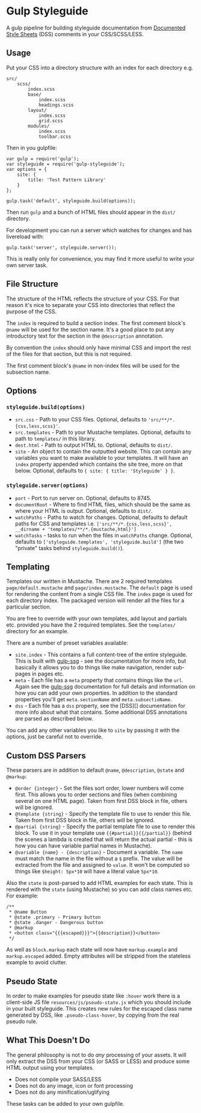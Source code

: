 # Gulp Styleguide

A gulp pipeline for building styleguide documentation from [Documented Style Sheets][] (DSS) comments in your CSS/SCSS/LESS.


## Usage

Put your CSS into a directory structure with an index for each directory e.g.

    src/
        scss/
            index.scss
            base/
                index.scss
                headings.scss
            layout/
                index.scss
                grid.scss
            modules/
                index.scss
                toolbar.scss

Then in you gulpfile:

    var gulp = require('gulp');
    var styleguide = require('gulp-styleguide');
    var options = {
        site: {
            title: 'Test Pattern Library'
        }
    };

    gulp.task('default', styleguide.build(options));

Then run `gulp` and a bunch of HTML files should appear in the `dist/` directory.

For development you can run a server which watches for changes and has livereload with:

    gulp.task('server', styleguide.server());

This is really only for convenience, you may find it more useful to write your own server task.


## File Structure

The structure of the HTML reflects the structure of your CSS. For that reason it's nice to separate your CSS into directories that reflect the purpose of the CSS.

The `index` is required to build a section index. The first comment block's `@name` will be used for the section name. It's a good place to put any introductory text for the section in the `@description` annotation.

By convention the `index` should only have minimal CSS and import the rest of the files for that section, but this is not required.

The first comment block's `@name` in non-index files will be used for the subsection name.


## Options

### `styleguide.build(options)`

* `src.css` - Path to your CSS files. Optional, defaults to `'src/**/*.{css,less,scss}'`.
* `src.templates` - Path to your Mustache templates. Optional, defaults to path to `templates/` in this library.
* `dest.html` - Path to output HTML to. Optional, defaults to `dist/`.
* `site` - An object to contain the outputted website. This can contain any variables you want to make available to your templates. It will have an `index` property appended which contains the site tree, more on that below. Optional, defaults to `{ site: { title: 'Styleguide' } }`.

### `styleguide.server(options)`

* `port` - Port to run server on. Optional, defaults to 8745.
* `documentRoot` - Where to find HTML files, which should be the same as where your HTML is output. Optional, defaults to `dist/`.
* `watchPaths` - Paths to watch for changes. Optional, defaults to default paths for CSS and templates i.e. `['src/**/*.{css,less,scss}', __dirname + 'templates/**/*.{mustache,html}']`
* `watchTasks` - tasks to run when the files in `watchPaths` change. Optional, defaults to `['styleguide.templates', 'styleguide.build']` (the two "private" tasks behind `styleguide.build()`).



## Templating

Templates our written in Mustache. There are 2 required templates `page/default.mustache` and `page/index.mustache`. The `default` page is used for rendering the content from a single CSS file. The `index` page is used for each directory index. The packaged version will render all the files for a particular section.

You are free to override with your own templates, add layout and partials etc. provided you have the 2 required templates. See the `templates/` directory for an example.

There are a number of preset variables available:

* `site.index` - This contains a full content-tree of the entire styleguide. This is built with [gulp-ssg][] - see the documentation for more info, but basically it allows you to do things like make navigation, render sub-pages in pages etc.
* `meta` - Each file has a `meta` property that contains things like the `url`. Again see the [gulp-ssg][] documentation for full details and information on how you can add your own properties. In addition to the standard properties you'll get `meta.sectionName` and `meta.subsectioName`.
* `dss` - Each file has a `dss` property, see the [DSS][] documentation for more info about what that contains. Some additional DSS annotations are parsed as described below.

You can add any other variables you like to `site` by passing it with the options, just be careful not to override.


## Custom DSS Parsers

These parsers are in addition to default `@name`, `@description`, `@state` and `@markup`:

* `@order {integer}` - Set the files sort order, lower numbers will come first. This allows you to order sections and files (when combining several on one HTML page). Taken from first DSS block in file, others will be ignored.
* `@template {string}` - Specify the template file to use to render this file. Taken from first DSS block in file, others will be ignored.
* `@partial {string}` - Specify the partial template file to use to render this block. To use it in your template use `{{#partial}}{{/partial}}` (behind the scenes a lambda is created that will return the actual partial - this is how you can have variable partial names in Mustache).
* `@variable {name} - {description}` - Document a variable. The `name` must match the name in the file without a `$` prefix. The value will be extracted from the file and assigned to `value`. It won't be computed so things like `$height: 5px*10` will have a literal value `5px*10`.

Also the `state` is post-parsed to add HTML examples for each state. This is rendered with the `state` (using Mustache) so you can add class names etc. For example:

    /**
     * @name Button
     * @state .primary - Primary button
     * @state .danger - Dangerous button
     * @markup
     * <button class="{{{escaped}}}">{{description}}</button>
     */

As well as `block.markup` each state will now have `markup.example` and `markup.escaped` added. Empty attributes will be stripped from the stateless example to avoid clutter.

## Pseudo State

In order to make examples for pseudo state like `:hover` work there is a client-side JS file `resources/js/pseudo-state.js` which you should include in your built styleguide. This creates new rules for the escaped class name generated by DSS, like `.pseudo-class-hover`, by copying from the real pseudo rule.

## What This Doesn't Do

The general philosophy is not to do *any* processing of your assets. It will only extract the DSS from your CSS (or SASS or LESS) and produce some HTML output using your templates.

* Does not compile your SASS/LESS
* Does not do any image, icon or font processing
* Does not do any minification/uglifying

These tasks can be added to your own gulpfile.


[SMACSS]:https://smacss.com/
[Documented Style Sheets]:https://github.com/darcyclarke/DSS
[gulp-ssg]:https://github.com/paulwib/gulp-ssg

